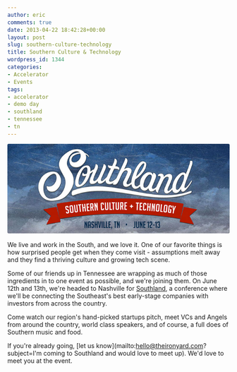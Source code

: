 ```yaml
---
author: eric
comments: true
date: 2013-04-22 18:42:28+00:00
layout: post
slug: southern-culture-technology
title: Southern Culture & Technology
wordpress_id: 1344
categories:
- Accelerator
- Events
tags:
- accelerator
- demo day
- southland
- tennessee
- tn
---
```


<img src="/images/blog/2013/04/southland-featured-image.jpg" style="border-radius: 3px;">

We live and work in the South, and we love it. One of our favorite things is how surprised people get when they come visit - assumptions melt away and they find a thriving culture and growing tech scene. 

<!-- more -->

Some of our friends up in Tennessee are wrapping as much of those ingredients in to one event as possible, and we're joining them. On June 12th and 13th, we're headed to Nashville for [Southland](http://www.southlandse.com/), a conference where we'll be connecting the Southeast's best early-stage companies with investors from across the country.

Come watch our region's hand-picked startups pitch, meet VCs and Angels from around the country, world class speakers, and of course, a full does of Southern music and food. 

If you're already going, [let us know](mailto:hello@theironyard.com?subject=I'm coming to Southland and would love to meet up). We'd love to meet you at the event. 
